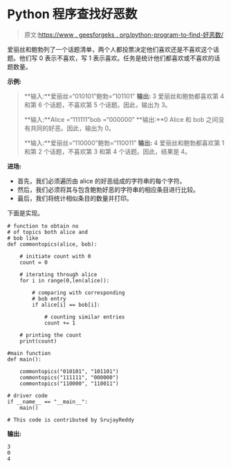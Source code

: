 # Python 程序查找好恶数

> 原文:[https://www . geesforgeks . org/python-program-to-find-好恶数/](https://www.geeksforgeeks.org/python-program-to-find-number-of-likes-and-dislikes/)

爱丽丝和鲍勃列了一个话题清单，两个人都投票决定他们喜欢还是不喜欢这个话题。他们写 0 表示不喜欢，写 1 表示喜欢。任务是统计他们都喜欢或不喜欢的话题数量。

**示例:**

> **输入:**爱丽丝=“010101”鲍勃=“101101”
> **输出:** 3
> 爱丽丝和鲍勃都喜欢第 4 和第 6 个话题，不喜欢第 5 个话题。因此，输出为 3。
> 
> **输入:**Alice =“111111”bob =“000000”
> **输出:**0
> Alice 和 bob 之间没有共同的好恶。因此，输出为 0。
> 
> **输入:**爱丽丝=“110000”鲍勃=“110011”
> **输出:** 4
> 爱丽丝和鲍勃都喜欢第 1 和第 2 个话题，不喜欢第 3 和第 4 个话题。因此，结果是 4。

**进场:**

*   首先，我们必须遍历由 alice 的好恶组成的字符串的每个字符。
*   然后，我们必须将其与包含鲍勃好恶的字符串的相应条目进行比较。
*   最后，我们将统计相似条目的数量并打印。

下面是实现。

```
# function to obtain no 
# of topics both alice and 
# bob like 
def commontopics(alice, bob):

    # initiate count with 0
    count = 0

    # iterating through alice
    for i in range(0,len(alice)):

        # comparing with corresponding
        # bob entry
        if alice[i] == bob[i]:

            # counting similar entries
            count += 1 

    # printing the count         
    print(count) 

#main function 
def main():

    commontopics("010101", "101101")
    commontopics("111111", "000000")
    commontopics("110000", "110011")

# driver code
if __name__ == "__main__":
    main()

# This code is contributed by SrujayReddy
```

**输出:**

```
3
0
4

```
